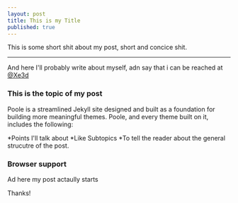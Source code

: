 ```yaml
---
layout: post
title: This is my Title
published: true
---
```



This is some short shit about my post, short and concice shit.

-----

And here I'll probably write about myself, adn say that i can be reached at [@Xe3d](http://twitter.com/Xe3d)



### This is the topic of my post

Poole is a streamlined Jekyll site designed and built as a foundation for building more meaningful themes. Poole, and every theme built on it, includes the following:

*Points I'll talk about
*Like Subtopics
*To tell the reader about the general strucutre of the post.


### Browser support

Ad here my post actaully starts



Thanks!
